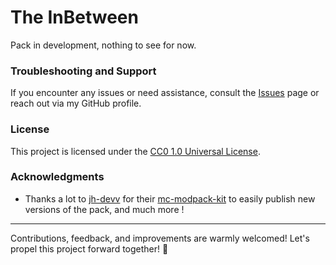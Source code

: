 # The InBetween

Pack in development, nothing to see for now.

### Troubleshooting and Support

If you encounter any issues or need assistance, consult the [Issues](https://github.com/Conquerix/mc-modpack-kit/issues) page or reach out via my GitHub profile.

### License

This project is licensed under the [CC0 1.0 Universal License](LICENSE).

### Acknowledgments

- Thanks a lot to [jh-devv](https://github.com/jh-devv) for their [mc-modpack-kit](https://github.com/jh-devv/mc-modpack-kit) to easily publish new versions of the pack, and much more !

---

Contributions, feedback, and improvements are warmly welcomed! Let's propel this project forward together! 🚀
